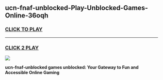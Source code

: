
## ucn-fnaf-unblocked-Play-Unblocked-Games-Online-36oqh
<h3>
<a href="https://premium76.site?title=ucn-fnaf-unblocked&ref=25A">CLICK TO PLAY</a></h3>
<hr>

<h3>
<a href="https://premium76.site?title=ucn-fnaf-unblocked&ref=25A">CLICK 2 PLAY</a>
  
</h3>

<a href="https://premium76.site?title=ucn-fnaf-unblocked&ref=25A"><img src="https://clearcache.store/games.png"></a>


**ucn-fnaf-unblocked games unblocked: Your Gateway to Fun and Accessible Online Gaming**
